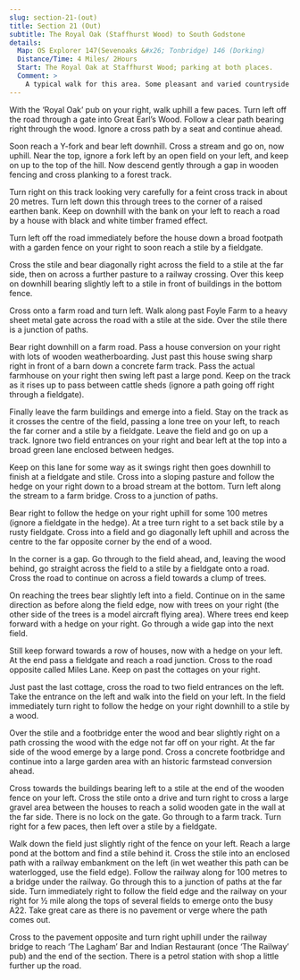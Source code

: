 ```yaml
---
slug: section-21-(out)
title: Section 21 (Out)
subtitle: The Royal Oak (Staffhurst Wood) to South Godstone
details:
  Map: OS Explorer 147(Sevenoaks &#x26; Tonbridge) 146 (Dorking)
  Distance/Time: 4 Miles/ 2Hours
  Start: The Royal Oak at Staffhurst Wood; parking at both places.
  Comment: >
    A typical walk for this area. Some pleasant and varied countryside with fields and woods. The paths are not always easy to find, especially through farms and farm conversions. There are stiles and stretches of path may be muddy. Take great care emerging onto the A22 at South Godstone.
---
```

With the ‘Royal Oak’ pub on your right, walk uphill a few paces. Turn left off the road through a gate into Great Earl’s Wood. Follow a clear path bearing right through the wood. Ignore a cross path by a seat and continue ahead.

Soon reach a Y-fork and bear left downhill. Cross a stream and go on, now uphill. Near the top, ignore a fork left by an open field on your left, and keep on up to the top of the hill. Now descend gently through a gap in wooden fencing and cross planking to a forest track.

Turn right on this track looking very carefully for a feint cross track in about 20 metres. Turn left down this through trees to the corner of a raised earthen bank. Keep on downhill with the bank on your left to reach a road by a house with black and white timber framed effect.

Turn left off the road immediately before the house down a broad footpath with a garden fence on your right to soon reach a stile by a fieldgate.

Cross the stile and bear diagonally right across the field to a stile at the far side, then on across a further pasture to a railway crossing. Over this keep on downhill bearing slightly left to a stile in front of buildings in the bottom fence.

Cross onto a farm road and turn left. Walk along past Foyle Farm to a heavy sheet metal gate across the road with a stile at the side. Over the stile there is a junction of paths.

Bear right downhill on a farm road. Pass a house conversion on your right with lots of wooden weatherboarding. Just past this house swing sharp right in front of a barn down a concrete farm track. Pass the actual farmhouse on your right then swing left past a large pond. Keep on the track as it rises up to pass between cattle sheds (ignore a path going off right through a fieldgate).

Finally leave the farm buildings and emerge into a field. Stay on the track as it crosses the centre of the field, passing a lone tree on your left, to reach the far corner and a stile by a fieldgate. Leave the field and go on up a track. Ignore two field entrances on your right and bear left at the top into a broad green lane enclosed between hedges.

Keep on this lane for some way as it swings right then goes downhill to finish at a fieldgate and stile. Cross into a sloping pasture and follow the hedge on your right down to a broad stream at the bottom. Turn left along the stream to a farm bridge. Cross to a junction of paths.

Bear right to follow the hedge on your right uphill for some 100 metres (ignore a fieldgate in the hedge). At a tree turn right to a set back stile by a rusty fieldgate. Cross into a field and go diagonally left uphill and across the centre to the far opposite corner by the end of a wood.

In the corner is a gap. Go through to the field ahead, and, leaving the wood behind, go straight across the field to a stile by a fieldgate onto a road. Cross the road to continue on across a field towards a clump of trees.

On reaching the trees bear slightly left into a field. Continue on in the same direction as before along the field edge, now with trees on your right (the other side of the trees is a model aircraft flying area). Where trees end keep forward with a hedge on your right. Go through a wide gap into the next field.

Still keep forward towards a row of houses, now with a hedge on your left. At the end pass a fieldgate and reach a road junction. Cross to the road opposite called Miles Lane. Keep on past the cottages on your right.

Just past the last cottage, cross the road to two field entrances on the left. Take the entrance on the left and walk into the field on your left. In the field immediately turn right to follow the hedge on your right downhill to a stile by a wood.

Over the stile and a footbridge enter the wood and bear slightly right on a path crossing the wood with the edge not far off on your right. At the far side of the wood emerge by a large pond. Cross a concrete footbridge and continue into a large garden area with an historic farmstead conversion ahead.

Cross towards the buildings bearing left to a stile at the end of the wooden fence on your left. Cross the stile onto a drive and turn right to cross a large gravel area between the houses to reach a solid wooden gate in the wall at the far side. There is no lock on the gate. Go through to a farm track. Turn right for a few paces, then left over a stile by a fieldgate.

Walk down the field just slightly right of the fence on your left. Reach a large pond at the bottom and find a stile behind it. Cross the stile into an enclosed path with a railway embankment on the left (in wet weather this path can be waterlogged, use the field edge). Follow the railway along for 100 metres to a bridge under the railway. Go through this to a junction of paths at the far side. Turn immediately right to follow the field edge and the railway on your right for ½ mile along the tops of several fields to emerge onto the busy A22. Take great care as there is no pavement or verge where the path comes out.

Cross to the pavement opposite and turn right uphill under the railway bridge to reach ‘The Lagham’ Bar and Indian Restaurant (once ‘The Railway’ pub) and the end of the section. There is a petrol station with shop a little further up the road.

